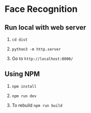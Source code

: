 # Face Recognition

## Run local with web server

1. `cd dist`

2. `python3 -m http.server`

3. Go to `http://localhost:8000/`

## Using NPM

1. `npm install`

2. `npm run dev`

3. To rebuild `npm run build`
